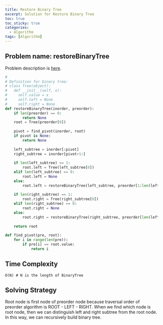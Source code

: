 ```yaml
---
title: Restore Binary Tree
excerpt: Solution for Restore Binary Tree
toc: true
toc_sticky: true
categories:
  - Algorithm
tags: [Algorithm]
---
```


## Problem name: restoreBinaryTree

Problem description is [here](https://app.codesignal.com/interview-practice/task/AaWaYxi8gjtbqgp2M).

```python
#
# Definition for binary tree:
# class Tree(object):
#   def __init__(self, x):
#     self.value = x
#     self.left = None
#     self.right = None
def restoreBinaryTree(inorder, preorder):
    if len(preorder) == 0:
        return None
    root = Tree(preorder[0])
    
    pivot = find_pivot(inorder, root)
    if pivot is None:
        return None
    
    left_subtree = inorder[:pivot]
    right_subtree = inorder[pivot+1:]
    
    if len(left_subtree) == 1:
        root.left = Tree(left_subtree[0])
    elif len(left_subtree) == 0:
        root.left = None
    else:
        root.left = restoreBinaryTree(left_subtree, preorder[1:len(left_subtree)+1])
    
    if len(right_subtree) == 1:
        root.right = Tree(right_subtree[0])
    elif len(right_subtree) == 0:
        root.right = None
    else:
        root.right = restoreBinaryTree(right_subtree, preorder[len(left_subtree)+1:])
    
    return root
    
def find_pivot(pre, root):
    for i in range(len(pre)):
        if pre[i] == root.value:
            return i

```


## Time Complexity

```
O(N) # N is the length of BinaryTree
```

## Solving Strategy

Root node is first node of preorder node because traversal order of preorder algorithm is ROOT - LEFT - RIGHT. When we find which node is root node, then we can distinguish left and right subtree from the root node. In this way, we can recursively build binary tree.